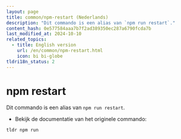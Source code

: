 ```yaml
---
layout: page
title: common/npm-restart (Nederlands)
description: "Dit commando is een alias van `npm run restart`."
content_hash: 0e577584aaa7b7f2ad389350ec287a6790fcda7b
last_modified_at: 2024-10-10
related_topics:
  - title: English version
    url: /en/common/npm-restart.html
    icon: bi bi-globe
tldri18n_status: 2
---
```

# npm restart

Dit commando is een alias van `npm run restart`.

- Bekijk de documentatie van het originele commando:

`tldr npm run`
